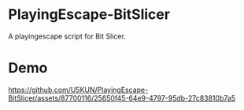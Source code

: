 # PlayingEscape-BitSlicer
A playingescape script for Bit Slicer.

# Demo
https://github.com/U5KUN/PlayingEscape-BitSlicer/assets/87700116/25650f45-64e9-4797-95db-27c83810b7a5

